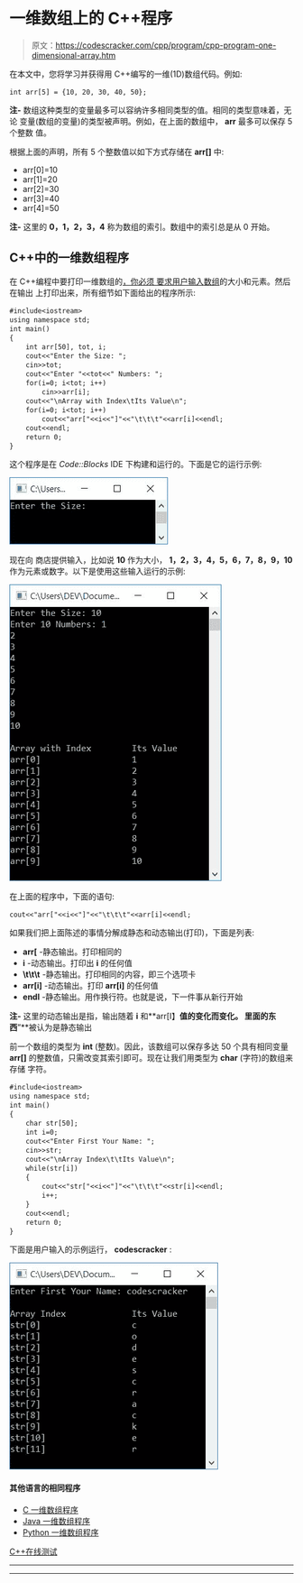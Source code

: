 # 一维数组上的 C++程序

> 原文：<https://codescracker.com/cpp/program/cpp-program-one-dimensional-array.htm>

在本文中，您将学习并获得用 C++编写的一维(1D)数组代码。例如:

```
int arr[5] = {10, 20, 30, 40, 50};
```

**注-** 数组这种类型的变量最多可以容纳许多相同类型的值。相同的类型意味着，无论 变量(数组的变量)的类型被声明。例如，在上面的数组中， **arr** 最多可以保存 5 个整数 值。

根据上面的声明，所有 5 个整数值以如下方式存储在 **arr[]** 中:

*   arr[0]=10
*   arr[1]=20
*   arr[2]=30
*   arr[3]=40
*   arr[4]=50

**注-** 这里的 **0，1，2，3，4** 称为数组的索引。数组中的索引总是从 0 开始。

## C++中的一维数组程序

在 C++编程中要打印一维数组的[，你必须 要求用户输入](/cpp/cpp-one-dimensional-arrays.htm)[数组](/cpp/cpp-arrays.htm)的大小和元素。然后在输出 上打印出来，所有细节如下面给出的程序所示:

```
#include<iostream>
using namespace std;
int main()
{
    int arr[50], tot, i;
    cout<<"Enter the Size: ";
    cin>>tot;
    cout<<"Enter "<<tot<<" Numbers: ";
    for(i=0; i<tot; i++)
        cin>>arr[i];
    cout<<"\nArray with Index\tIts Value\n";
    for(i=0; i<tot; i++)
        cout<<"arr["<<i<<"]"<<"\t\t\t"<<arr[i]<<endl;
    cout<<endl;
    return 0;
}
```

这个程序是在 *Code::Blocks* IDE 下构建和运行的。下面是它的运行示例:

![C++ program one dimensional array](img/c3a2ab925274556bf04d2e8edff1883e.png)

现在向 商店提供输入，比如说 **10** 作为大小， **1，2，3，4，5，6，7，8，9，10** 作为元素或数字。以下是使用这些输入运行的示例:

![one dimensional array program in c++](img/56c311039c2347e0a4da6ff53c3cf026.png)

在上面的程序中，下面的语句:

```
cout<<"arr["<<i<<"]"<<"\t\t\t"<<arr[i]<<endl;
```

如果我们把上面陈述的事情分解成静态和动态输出(打印)，下面是列表:

*   **arr[** -静态输出。打印相同的
*   **i** -动态输出。打印出 **i** 的任何值
*   **\t\t\t** -静态输出。打印相同的内容，即三个选项卡
*   **arr[i]** -动态输出。打印 **arr[i]** 的任何值
*   **endl** -静态输出。用作换行符。也就是说，下一件事从新行开始

**注-** 这里的动态输出是指，输出随着 **i** 和**arr[I】**值的变化而变化。 里面的东西**”**被认为是静态输出

前一个数组的类型为 **int** (整数)。因此，该数组可以保存多达 50 个具有相同变量 **arr[]** 的整数值，只需改变其索引即可。现在让我们用类型为 **char** (字符)的数组来存储 字符。

```
#include<iostream>
using namespace std;
int main()
{
    char str[50];
    int i=0;
    cout<<"Enter First Your Name: ";
    cin>>str;
    cout<<"\nArray Index\t\tIts Value\n";
    while(str[i])
    {
        cout<<"str["<<i<<"]"<<"\t\t\t"<<str[i]<<endl;
        i++;
    }
    cout<<endl;
    return 0;
}
```

下面是用户输入的示例运行， **codescracker** :

![c++ single dimensional array program](img/344dd3052271c1cb62b0fe7a44d86bef.png)

#### 其他语言的相同程序

*   [C 一维数组程序](/c/program/c-program-one-dimensional-array.htm)
*   [Java 一维数组程序](/java/program/java-program-one-dimensional-array.htm)
*   [Python 一维数组程序](/python/program/python-program-one-dimensional-array.htm)

[C++在线测试](/exam/showtest.php?subid=3)

* * *

* * *